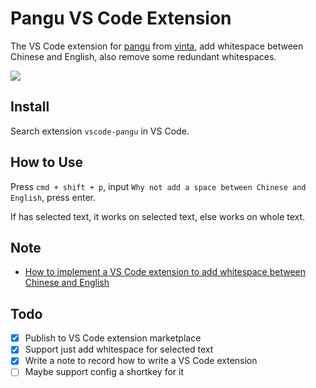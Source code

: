 # Pangu VS Code Extension

The VS Code extension for [pangu](https://github.com/vinta/pangu.js) from [vinta](https://github.com/vinta), add whitespace between Chinese and English, also remove some redundant whitespaces.

![](https://raw.githubusercontent.com/baurine/vscode-pangu/master/images/demo-1.gif)

## Install

Search extension `vscode-pangu` in VS Code.

## How to Use

Press `cmd + shift + p`, input `Why not add a space between Chinese and English`, press enter.

If has selected text, it works on selected text, else works on whole text.

## Note

- [How to implement a VS Code extension to add whitespace between Chinese and English](https://github.com/baurine/vscode-pangu/blob/master/notes/vscode-extension-note.md)

## Todo

- [x] Publish to VS Code extension marketplace
- [x] Support just add whitespace for selected text
- [x] Write a note to record how to write a VS Code extension
- [ ] Maybe support config a shortkey for it
